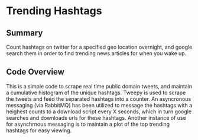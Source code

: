 # Trending Hashtags

## Summary
Count hashtags on twitter for a specified geo location overnight, and google search them in order to find trending news articles for when you wake up.

## Code Overview

This is a simple code to scrape real time public domain tweets, and maintain a cumulative histogram of the unique hashtags. Tweepy is used to scrape the tweets and feed the separated hashtags into a counter. An asyncronous messaging (via RabbitMQ) has been utilized to message the hashtags with a heighest counts to a download script every X seconds, which in turn google searches and downloads urls for these hashtags. Another instance of use for asynchrnous messaging is to maintain a plot of the top trending hashtags for easy viewing.

